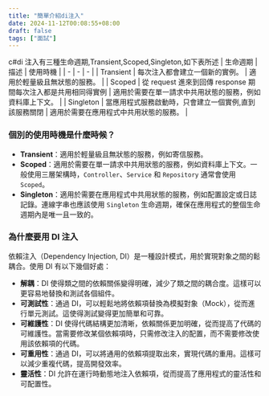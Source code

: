 ```yaml
---
title: "簡單介紹di注入"
date: 2024-11-12T00:08:55+08:00
draft: false
tags: ["面試"]
---
```


c#di 注入有三種生命週期,Transient,Scoped,Singleton,如下表所述
| 生命週期 | 描述 | 使用時機 |
| - | - | - |
| Transient | 每次注入都會建立一個新的實例。 | 適用於輕量級且無狀態的服務。 |
| Scoped | 從 request 進來到回傳 response 期間每次注入都是共用相同得實例 | 適用於需要在單一請求中共用狀態的服務，例如資料庫上下文。 |
| Singleton | 當應用程式服務啟動時，只會建立一個實例,直到該服務關閉 | 適用於需要在應用程式中共用狀態的服務。 |

### 個別的使用時機是什麼時候？

- **Transient**：適用於輕量級且無狀態的服務，例如寄信服務。
- **Scoped**：適用於需要在單一請求中共用狀態的服務，例如資料庫上下文。一般使用三層架構時，`Controller`、`Service` 和 `Repository` 通常會使用 `Scoped`。
- **Singleton**：適用於需要在應用程式中共用狀態的服務，例如配置設定或日誌記錄。連線字串也應該使用 `Singleton` 生命週期，確保在應用程式的整個生命週期內是唯一且一致的。

### 為什麼要用 DI 注入

依賴注入（Dependency Injection, DI）是一種設計模式，用於實現對象之間的鬆耦合。使用 DI 有以下幾個好處：

- **解耦**：DI 使得類之間的依賴關係變得明確，減少了類之間的耦合度。這樣可以更容易地替換和測試各個組件。
- **可測試性**：通過 DI，可以輕鬆地將依賴項替換為模擬對象（Mock），從而進行單元測試。這使得測試變得更加簡單和可靠。
- **可維護性**：DI 使得代碼結構更加清晰，依賴關係更加明確，從而提高了代碼的可維護性。當需要修改某個依賴項時，只需修改注入的配置，而不需要修改使用該依賴項的代碼。
- **可重用性**：通過 DI，可以將通用的依賴項提取出來，實現代碼的重用。這樣可以減少重複代碼，提高開發效率。
- **靈活性**：DI 允許在運行時動態地注入依賴項，從而提高了應用程式的靈活性和可配置性。
